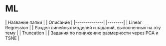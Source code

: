 # ML
| Название папки | | Описание |
|--------------| |--------|
| Linear Regression | | Раздел линейных моделей и заданий, выполненных на эту тему |
| Truncation | | Задания по понижению размерности через PCA и TSNE |
